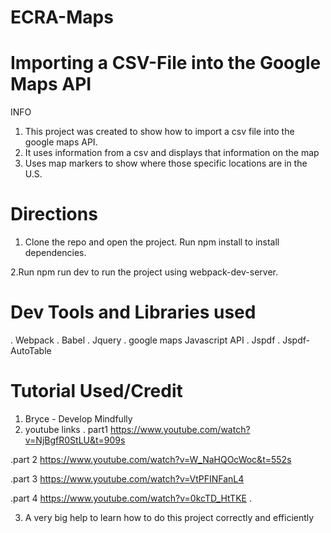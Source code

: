 # ECRA-Maps

# Importing a CSV-File into the Google Maps API
INFO
1. This project was created to show how to import a csv file into the google maps API.
2. It uses information from a csv and displays that information on the map
3. Uses map markers to show where those specific locations are in the U.S.


# Directions
1. Clone the repo and open the project.
Run npm install to install dependencies.

2.Run npm run dev to run the project using webpack-dev-server.


# Dev Tools and Libraries used
. Webpack
. Babel
. Jquery
. google maps Javascript API
. Jspdf
. Jspdf-AutoTable

# Tutorial Used/Credit 
1. Bryce - Develop Mindfully
2. youtube links
. part1 https://www.youtube.com/watch?v=NjBgfR0StLU&t=909s

 .part 2 https://www.youtube.com/watch?v=W_NaHQOcWoc&t=552s
 
 .part 3 https://www.youtube.com/watch?v=VtPFINFanL4
 
 .part 4 https://www.youtube.com/watch?v=0kcTD_HtTKE .

3. A very big help to learn how to do this project correctly and efficiently


